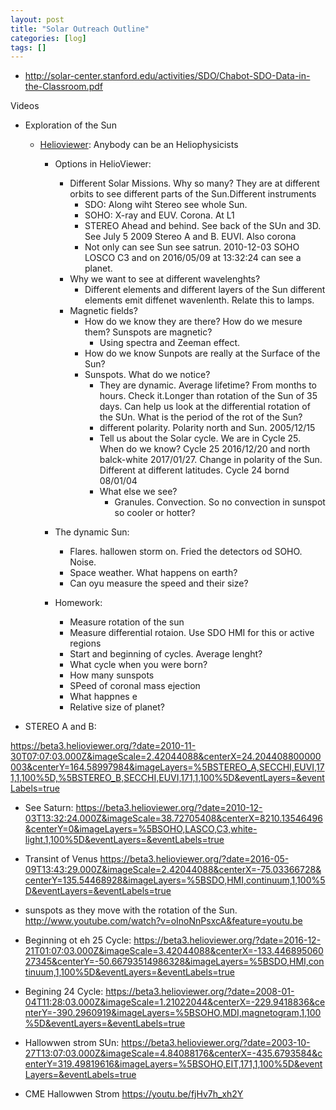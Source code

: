 ```yaml
---
layout: post
title: "Solar Outreach Outline"
categories: [log]
tags: []
---
```




- http://solar-center.stanford.edu/activities/SDO/Chabot-SDO-Data-in-the-Classroom.pdf


Videos

- Exploration of the Sun
	- [Helioviewer](https://www.helioviewer.org/): Anybody can be an Heliophysicists 
		- Options in HelioViewer:
			- Different Solar Missions. Why so many? They are at different orbits to see different parts of the Sun.Different instruments
				- SDO: Along wiht Stereo see whole Sun.  
				- SOHO: X-ray and EUV. Corona. At L1
				- STEREO Ahead and behind. See back of the SUn and 3D. See July 5 2009 Stereo A and B. EUVI. Also corona
				- Not only can see Sun see satrun.  2010-12-03 SOHO LOSCO C3 and on 2016/05/09 at 13:32:24 can see a planet. 
			- Why we want to see at different wavelenghts?
				- Different elements and different layers of the Sun different elements emit diffenet wavenlenth. Relate this to lamps. 
			- Magnetic fields?
				- How do we know they are there? How do we mesure them?  Sunspots are magnetic?
					- Using spectra and Zeeman effect. 
				- How do we know Sunpots are really at the Surface of the Sun? 
				- Sunspots. What do we notice?
					- They are dynamic. Average lifetime? From months to hours. Check it.Longer than rotation of the Sun of 35 days. Can help us look at the differential rotation of the SUn. What is the period of the rot of the Sun? 
					- different polarity. Polarity north and Sun. 2005/12/15
					- Tell us about the Solar cycle. We are in Cycle 25. When do we know?  Cycle 25 2016/12/20 and north balck-white 2017/01/27. Change in polarity of the Sun. Different at different latitudes. Cycle 24 bornd 08/01/04
					- What else we see?
						- Granules. Convection. So no convection in sunspot so cooler or hotter?
		- The dynamic Sun:
			- Flares. hallowen storm on. Fried the detectors od SOHO. Noise. 
			- Space weather. What happens on earth?
			- Can oyu measure the speed and their size?

		- Homework:
			- Measure rotation of the sun
			- Measure differential rotaion. Use SDO HMI for this or active regions
			- Start and beginning of cycles. Average lenght?
			- What cycle when you were born?
			- How many sunspots
			- SPeed of coronal mass ejection
			- What happnes e 
			- Relative size of planet?


- STEREO A and B: 

https://beta3.helioviewer.org/?date=2010-11-30T07:07:03.000Z&imageScale=2.42044088&centerX=24.204408800000003&centerY=164.58997984&imageLayers=%5BSTEREO_A,SECCHI,EUVI,171,1,100%5D,%5BSTEREO_B,SECCHI,EUVI,171,1,100%5D&eventLayers=&eventLabels=true

- See Saturn: 
https://beta3.helioviewer.org/?date=2010-12-03T13:32:24.000Z&imageScale=38.72705408&centerX=8210.13546496&centerY=0&imageLayers=%5BSOHO,LASCO,C3,white-light,1,100%5D&eventLayers=&eventLabels=true

- Transint of Venus
https://beta3.helioviewer.org/?date=2016-05-09T13:43:29.000Z&imageScale=2.42044088&centerX=-75.03366728&centerY=135.54468928&imageLayers=%5BSDO,HMI,continuum,1,100%5D&eventLayers=&eventLabels=true

- sunspots as they move with the rotation of the Sun. 
http://www.youtube.com/watch?v=oInoNnPsxcA&feature=youtu.be


- Beginning ot eh 25 Cycle:
https://beta3.helioviewer.org/?date=2016-12-21T01:07:03.000Z&imageScale=3.42044088&centerX=-133.44689506027345&centerY=-50.66793514986328&imageLayers=%5BSDO,HMI,continuum,1,100%5D&eventLayers=&eventLabels=true

- Begining 24 Cycle:
https://beta3.helioviewer.org/?date=2008-01-04T11:28:03.000Z&imageScale=1.21022044&centerX=-229.9418836&centerY=-390.2960919&imageLayers=%5BSOHO,MDI,magnetogram,1,100%5D&eventLayers=&eventLabels=true



- Hallowwen strom SUn:
https://beta3.helioviewer.org/?date=2003-10-27T13:07:03.000Z&imageScale=4.84088176&centerX=-435.6793584&centerY=319.49819616&imageLayers=%5BSOHO,EIT,171,1,100%5D&eventLayers=&eventLabels=true

- CME Hallowwen Strom
https://youtu.be/fjHv7h_xh2Y
